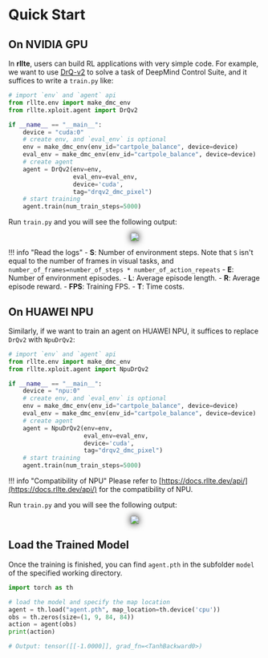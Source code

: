 # Quick Start

## On NVIDIA GPU
In **rllte**, users can build RL applications with very simple code. For example, 
we want to use [DrQ-v2](https://openreview.net/forum?id=_SJ-_yyes8) to solve a task of DeepMind Control Suite, and 
it suffices to write a `train.py` like:

``` py title="train.py"
# import `env` and `agent` api
from rllte.env import make_dmc_env 
from rllte.xploit.agent import DrQv2

if __name__ == "__main__":
    device = "cuda:0"
    # create env, and `eval_env` is optional
    env = make_dmc_env(env_id="cartpole_balance", device=device)
    eval_env = make_dmc_env(env_id="cartpole_balance", device=device)
    # create agent
    agent = DrQv2(env=env, 
                  eval_env=eval_env, 
                  device='cuda',
                  tag="drqv2_dmc_pixel")
    # start training
    agent.train(num_train_steps=5000)
```

Run `train.py` and you will see the following output:
<div align=center>
<img src='../../assets/images/rl_training_gpu.png' style="filter: drop-shadow(0px 0px 7px #000);">
</div>

!!! info "Read the logs"
    - **S**: Number of environment steps. Note that `S` isn't equal to the number of frames in visual tasks, and `number_of_frames=number_of_steps * number_of_action_repeats`
    - **E**: Number of environment episodes.
    - **L**: Average episode length.
    - **R**: Average episode reward.
    - **FPS**: Training FPS.
    - **T**: Time costs.

## On HUAWEI NPU
Similarly, if we want to train an agent on HUAWEI NPU, it suffices to replace `DrQv2` with `NpuDrQv2`:
``` py title="train.py"
# import `env` and `agent` api
from rllte.env import make_dmc_env 
from rllte.xploit.agent import NpuDrQv2

if __name__ == "__main__":
    device = "npu:0"
    # create env, and `eval_env` is optional
    env = make_dmc_env(env_id="cartpole_balance", device=device)
    eval_env = make_dmc_env(env_id="cartpole_balance", device=device)
    # create agent
    agent = NpuDrQv2(env=env, 
                     eval_env=eval_env, 
                     device='cuda',
                     tag="drqv2_dmc_pixel")
    # start training
    agent.train(num_train_steps=5000)
```

!!! info "Compatibility of NPU"
    Please refer to [https://docs.rllte.dev/api/](https://docs.rllte.dev/api/) for the compatibility of NPU.

Run `train.py` and you will see the following output:
<div align=center>
<img src='../../assets/images/rl_training_npu.png' style="filter: drop-shadow(0px 0px 7px #000);">
</div>

## Load the Trained Model
Once the training is finished, you can find `agent.pth` in the subfolder `model` of the specified working directory.

``` py title="play.py"
import torch as th

# load the model and specify the map location
agent = th.load("agent.pth", map_location=th.device('cpu'))
obs = th.zeros(size=(1, 9, 84, 84))
action = agent(obs)
print(action)

# Output: tensor([[-1.0000]], grad_fn=<TanhBackward0>)
```
